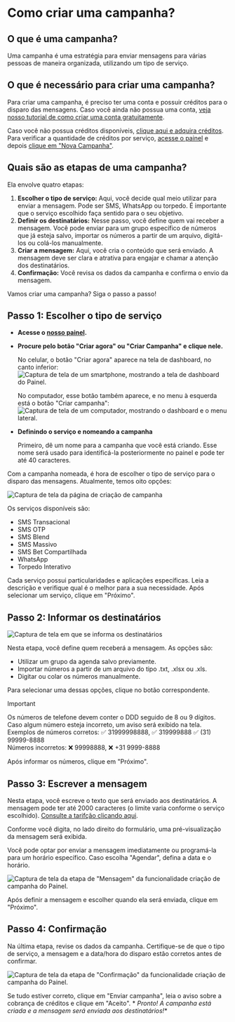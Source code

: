 <script setup>
  import NoteComponent from './components/Note.md';
  import AsideArticle from "./components/AsideArticle.vue";
</script>

<div style="margin-bottom: 2rem">
  <NoteComponent/>
</div>

# Como criar uma campanha?

<AsideArticle/>

## O que é uma campanha?

Uma campanha é uma estratégia para enviar mensagens para várias pessoas de maneira organizada, utilizando um tipo de
serviço.

## O que é necessário para criar uma campanha?

Para criar uma campanha, é preciso ter uma conta e possuir créditos para o disparo das mensagens. Caso você ainda não
possua uma conta, [veja nosso tutorial de como criar uma conta gratuitamente](/get-started).

Caso você não possua créditos
disponíveis, [clique aqui e adquira créditos](https://painel.allcancesms.com.br/app#!/administrador/faturas/new). Para
verificar a quantidade de créditos por serviço, [acesse o painel](https://painel.allcancesms.com.br/app) e
depois [clique em "Nova Campanha"](https://painel.allcancesms.com.br/app#!/campanha/new).

## Quais são as etapas de uma campanha?

Ela envolve quatro etapas:

1. **Escolher o tipo de serviço:** Aqui, você decide qual meio utilizar para enviar a mensagem. Pode ser SMS, WhatsApp
   ou torpedo. É importante que o serviço escolhido faça sentido para o seu objetivo.
2. **Definir os destinatários:** Nesse passo, você define quem vai receber a mensagem. Você pode enviar para um grupo
   específico de números que já esteja salvo, importar os números a partir de um arquivo, digitá-los ou colá-los
   manualmente.
3. **Criar a mensagem:** Aqui, você cria o conteúdo que será enviado. A mensagem deve ser clara e atrativa para engajar
   e chamar a atenção dos destinatários.
4. **Confirmação:** Você revisa os dados da campanha e confirma o envio da mensagem.

Vamos criar uma campanha? Siga o passo a passo!

## Passo 1: Escolher o tipo de serviço

- **Acesse o [nosso painel](https://painel.allcancesms.com.br/app).**
- **Procure pelo botão "Criar agora" ou "Criar Campanha" e clique nele.**

  No celular, o botão "Criar agora" aparece na tela de dashboard, no canto inferior:  
  ![Captura de tela de um smartphone, mostrando a tela de dashboard do Painel.](/img/tutorial/sm-dashboard.png)

  No computador, esse botão também aparece, e no menu à esquerda está o botão "Criar campanha":
  ![Captura de tela de um computador, mostrando o dashboard e o menu lateral.](/img/tutorial/dsk-dashboard.png)

- **Definindo o serviço e nomeando a campanha**

  Primeiro, dê um nome para a campanha que você está criando. Esse nome será usado para identificá-la posteriormente no
  painel e pode ter até 40 caracteres.

Com a campanha nomeada, é hora de escolher o tipo de serviço para o disparo das mensagens. Atualmente, temos oito
opções:

![Captura de tela da página de criação de campanha](/img/tutorial/select-service.png)

Os serviços disponíveis são:

- SMS Transacional
- SMS OTP
- SMS Blend
- SMS Massivo
- SMS Bet Compartilhada
- WhatsApp
- Torpedo Interativo

Cada serviço possui particularidades e aplicações específicas. Leia a descrição e verifique qual é o melhor para a sua
necessidade. Após selecionar um serviço, clique em "Próximo".

## Passo 2: Informar os destinatários

![Captura de tela em que se informa os destinatários](/img/tutorial/select-sender.png)

Nesta etapa, você define quem receberá a mensagem. As opções são:

- Utilizar um grupo da agenda salvo previamente.
- Importar números a partir de um arquivo do tipo .txt, .xlsx ou .xls.
- Digitar ou colar os números manualmente.

Para selecionar uma dessas opções, clique no botão correspondente.

> [!IMPORTANT]
> Os números de telefone devem conter o DDD seguido de 8 ou 9 dígitos. Caso algum número esteja incorreto, um aviso será
> exibido na tela.  
> Exemplos de números corretos: ✅ 31999998888, ✅ 319999888 ✅ (31) 99999-8888  
> Números incorretos: ❌ 99998888, ❌ +31 9999-8888

Após informar os números, clique em "Próximo".

## Passo 3: Escrever a mensagem

Nesta etapa, você escreve o texto que será enviado aos destinatários. A mensagem pode ter até 2000 caracteres (o limite
varia conforme o serviço escolhido). [Consulte a tarifção clicando aqui](#).

Conforme você digita, no lado direito do formulário, uma pré-visualização da mensagem será exibida.

Você pode optar por enviar a mensagem imediatamente ou programá-la para um horário específico. Caso escolha "Agendar",
defina a data e o horário.

![Captura de tela da etapa de "Mensagem" da funcionalidade criação de campanha do Painel.](/img/tutorial/message-config.png)

Após definir a mensagem e escolher quando ela será enviada, clique em "Próximo".

## Passo 4: Confirmação

Na última etapa, revise os dados da campanha. Certifique-se de que o tipo de serviço, a mensagem e a data/hora do
disparo estão corretos antes de confirmar.

![Captura de tela da etapa de "Confirmação" da funcionalidade criação de campanha do Painel.](/img/tutorial/confirm-campaign.png)

Se tudo estiver correto, clique em "Enviar campanha", leia o aviso sobre a cobrança de créditos e clique em "Aceito". *
*Pronto! A campanha está criada e a mensagem será enviada aos destinatários!**

